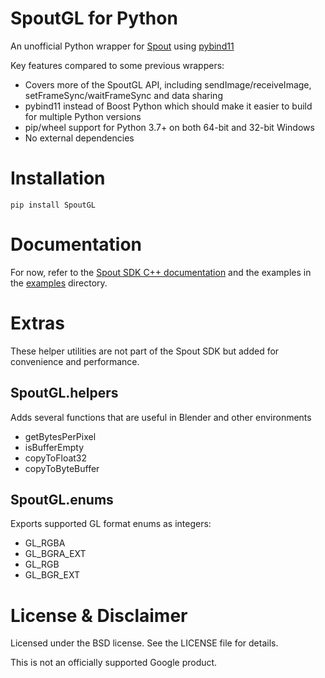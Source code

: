 SpoutGL for Python
==================

An unofficial Python wrapper for [Spout](https://leadedge.github.io/) using [pybind11](https://github.com/pybind/pybind11)

Key features compared to some previous wrappers:
- Covers more of the SpoutGL API, including sendImage/receiveImage, setFrameSync/waitFrameSync and data sharing
- pybind11 instead of Boost Python which should make it easier to build for multiple Python versions
- pip/wheel support for Python 3.7+ on both 64-bit and 32-bit Windows
- No external dependencies

# Installation

`pip install SpoutGL`

# Documentation

For now, refer to the [Spout SDK C++ documentation](https://spoutgl-site.netlify.app/#CClass:Spout)
and the examples in the [examples](https://github.com/jlai/Python-SpoutGL/tree/main/examples/) directory.

# Extras

These helper utilities are not part of the Spout SDK but added for convenience and performance.

## SpoutGL.helpers

Adds several functions that are useful in Blender and other environments

- getBytesPerPixel
- isBufferEmpty
- copyToFloat32
- copyToByteBuffer

## SpoutGL.enums

Exports supported GL format enums as integers:

- GL_RGBA
- GL_BGRA_EXT
- GL_RGB
- GL_BGR_EXT

# License & Disclaimer

Licensed under the BSD license. See the LICENSE file for details.

This is not an officially supported Google product.
